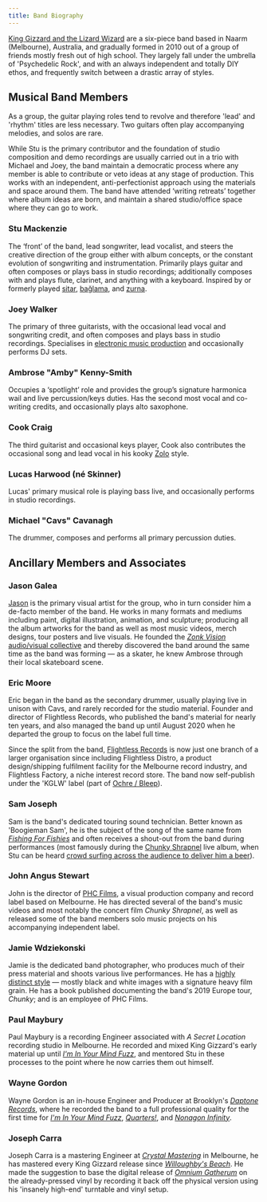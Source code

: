 ```yaml
---
title: Band Biography
---
```


[King Gizzard and the Lizard Wizard](https://kinggizzardandthelizardwizard.com) are a six-piece band based in Naarm (Melbourne), Australia, and gradually formed in 2010 out of a group of friends mostly fresh out of high school. They largely fall under the umbrella of 'Psychedelic Rock', and with an always independent and totally DIY ethos, and frequently switch between a drastic array of styles.

## Musical Band Members

As a group, the guitar playing roles tend to revolve and therefore 'lead' and 'rhythm' titles are less necessary. Two guitars often play accompanying melodies, and solos are rare.

While Stu is the primary contributor and the foundation of studio composition and demo recordings are usually carried out in a trio with Michael and Joey, the band maintain a democratic process where any member is able to contribute or veto ideas at any stage of production. This works with an independent, anti-perfectionist approach using the materials and space around them. The band have attended ‘writing retreats’ together where album ideas are born, and maintain a shared studio/office space where they can go to work.

### Stu Mackenzie
The ‘front’ of the band, lead songwriter, lead vocalist, and steers the creative direction of the group either with album concepts, or the constant evolution of songwriting and instrumentation. Primarily plays guitar and often composes or plays bass in studio recordings; additionally composes with and plays flute, clarinet, and anything with a keyboard. Inspired by or formerly played [sitar](https://en.wikipedia.org/wiki/Sitar), [bağlama](https://en.wikipedia.org/wiki/Ba%C4%9Flama), and [zurna](https://en.wikipedia.org/wiki/Zurna).

### Joey Walker
The primary of three guitarists, with the occasional lead vocal and songwriting credit, and often composes and plays bass in studio recordings. Specialises in [electronic music production](https://kglw.net/associated-music/#bullant) and occasionally performs DJ sets.

### Ambrose "Amby" Kenny-Smith
Occupies a ‘spotlight’ role and provides the group’s signature harmonica wail and live percussion/keys duties. Has the second most vocal and co-writing credits, and occasionally plays alto saxophone.

### Cook Craig
The third guitarist and occasional keys player, Cook also contributes the occasional song and lead vocal in his kooky [Zolo](https://www.last.fm/tag/zolo) style.

### Lucas Harwood (né Skinner)
Lucas' primary musical role is playing bass live, and occasionally performs in studio recordings.

### Michael "Cavs" Cavanagh
The drummer, composes and performs all primary percussion duties.

## Ancillary Members and Associates

### Jason Galea
[Jason](https://jasongalea.com/) is the primary visual artist for the group, who in turn consider him a de-facto member of the band. He works in many formats and mediums including paint, digital illustration, animation, and sculpture; producing all the album artworks for the band as well as most music videos, merch designs, tour posters and live visuals. He founded the [_Zonk Vision_ audio/visual collective](https://www.youtube.com/channel/UCRpt88xyuJpE6N510kVZDJA) and thereby discovered the band around the same time as the band was forming — as a skater, he knew Ambrose through their local skateboard scene.

### Eric Moore
Eric began in the band as the secondary drummer, usually playing live in unison with Cavs, and rarely recorded for the studio material. Founder and director of Flightless Records, who published the band's material for nearly ten years, and also managed the band up until August 2020 when he departed the group to focus on the label full time.

Since the split from the band, [Flightless Records](https://flightlessrecords.com/) is now just one branch of a larger organisation since including Flightless Distro, a product design/shipping fulfilment facility for the Melbourne record industry, and Flightless Factory, a niche interest record store. The band now self-publish under the 'KGLW' label (part of [Ochre / Bleep](https://bleep.com/label/2256-ochre-records)).

### Sam Joseph
Sam is the band's dedicated touring sound technician. Better known as 'Boogieman Sam', he is the subject of the song of the same name from [_Fishing For Fishies_](https://kglw.net/releases/fishing-for-fishies) and often receives a shout-out from the band during performances (most famously during the [Chunky Shrapnel](https://kglw.net/releases/chunky-shrapnel) live album, when Stu can be heard [crowd surfing across the audience to deliver him a beer](https://www.youtube.com/watch?v=ZvnxguzyjDM)).

### John Angus Stewart
John is the director of [PHC Films](https://phcfilms.com/), a visual production company and record label based on Melbourne. He has directed several of the band's music videos and most notably the concert film _Chunky Shrapnel_, as well as released some of the band members solo music projects on his accompanying independent label.

### Jamie Wdziekonski
Jamie is the dedicated band photographer, who produces much of their press material and shoots various live performances. He has a [highly distinct style](http://sub-lation.com/) — mostly black and white images with a signature heavy film grain. He has a book published documenting the band's 2019 Europe tour, _Chunky_; and is an employee of PHC Films.

### Paul Maybury
Paul Maybury is a recording Engineer associated with _A Secret Location_ recording studio in Melbourne. He recorded and mixed King Gizzard's early material up until _[I'm In Your Mind Fuzz](https://kglw.net/releases/im-in-your-mind-fuzz)_, and mentored Stu in these processes to the point where he now carries them out himself.

### Wayne Gordon
Wayne Gordon is an in-house Engineer and Producer at Brooklyn's _[Daptone Records](https://daptonerecords.com/)_, where he recorded the band to a full professional quality for the first time for _[I'm In Your Mind Fuzz](https://kglw.net/releases/im-in-your-mind-fuzz)_, _[Quarters!](https://kglw.net/releases/quarters)_, and _[Nonagon Infinity](https://kglw.net/releases/nonagon-infinity)_.

### Joseph Carra
Joseph Carra is a mastering Engineer at _[Crystal Mastering](https://crystalmastering.com.au/)_ in Melbourne, he has mastered every King Gizzard release since _[Willoughby's Beach](https://kglw.net/releases/willoughbys-beach)_. He made the suggestion to base the digital release of _[Omnium Gatherum](https://kglw.net/releases/omnium-gatherum)_ on the already-pressed vinyl by recording it back off the physical version using his 'insanely high-end' turntable and vinyl setup.
